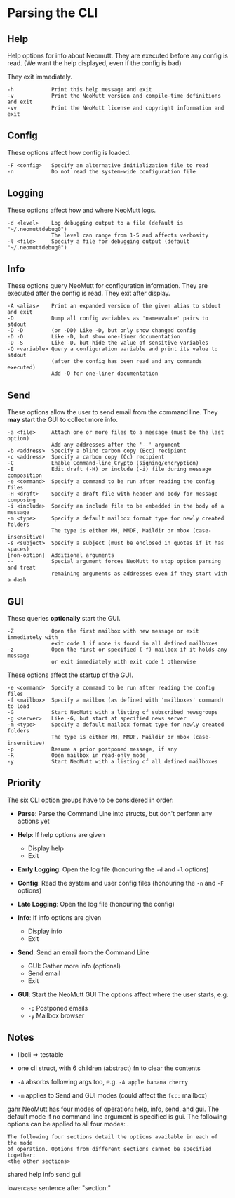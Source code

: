 # Parsing the CLI

## Help

Help options for info about Neomutt.
They are executed before any config is read.
(We want the help displayed, even if the config is bad)

They exit immediately.

    -h            Print this help message and exit
    -v            Print the NeoMutt version and compile-time definitions and exit
    -vv           Print the NeoMutt license and copyright information and exit

## Config

These options affect how config is loaded.

    -F <config>   Specify an alternative initialization file to read
    -n            Do not read the system-wide configuration file

## Logging

These options affect how and where NeoMutt logs.

    -d <level>    Log debugging output to a file (default is "~/.neomuttdebug0")
                  The level can range from 1-5 and affects verbosity
    -l <file>     Specify a file for debugging output (default "~/.neomuttdebug0")

## Info

These options query NeoMutt for configuration information.
They are executed after the config is read.
They exit after display.

    -A <alias>    Print an expanded version of the given alias to stdout and exit
    -D            Dump all config variables as 'name=value' pairs to stdout
    -D -D         (or -DD) Like -D, but only show changed config
    -D -O         Like -D, but show one-liner documentation
    -D -S         Like -D, but hide the value of sensitive variables
    -Q <variable> Query a configuration variable and print its value to stdout
                  (after the config has been read and any commands executed)
                  Add -O for one-liner documentation

## Send

These options allow the user to send email from the command line.
They **may** start the GUI to collect more info.

    -a <file>     Attach one or more files to a message (must be the last option)
                  Add any addresses after the '--' argument
    -b <address>  Specify a blind carbon copy (Bcc) recipient
    -c <address>  Specify a carbon copy (Cc) recipient
    -C            Enable Command-line Crypto (signing/encryption)
    -E            Edit draft (-H) or include (-i) file during message composition
    -e <command>  Specify a command to be run after reading the config files
    -H <draft>    Specify a draft file with header and body for message composing
    -i <include>  Specify an include file to be embedded in the body of a message
    -m <type>     Specify a default mailbox format type for newly created folders
                  The type is either MH, MMDF, Maildir or mbox (case-insensitive)
    -s <subject>  Specify a subject (must be enclosed in quotes if it has spaces)
    [non-option]  Additional arguments
    --            Special argument forces NeoMutt to stop option parsing and treat
                  remaining arguments as addresses even if they start with a dash

## GUI

These queries **optionally** start the GUI.

    -Z            Open the first mailbox with new message or exit immediately with
                  exit code 1 if none is found in all defined mailboxes
    -z            Open the first or specified (-f) mailbox if it holds any message
                  or exit immediately with exit code 1 otherwise

These options affect the startup of the GUI.

    -e <command>  Specify a command to be run after reading the config files
    -f <mailbox>  Specify a mailbox (as defined with 'mailboxes' command) to load
    -G            Start NeoMutt with a listing of subscribed newsgroups
    -g <server>   Like -G, but start at specified news server
    -m <type>     Specify a default mailbox format type for newly created folders
                  The type is either MH, MMDF, Maildir or mbox (case-insensitive)
    -p            Resume a prior postponed message, if any
    -R            Open mailbox in read-only mode
    -y            Start NeoMutt with a listing of all defined mailboxes

## Priority

The six CLI option groups have to be considered in order:

- **Parse**: Parse the Command Line into structs, but don't perform any actions yet

- **Help**: If help options are given
    - Display help
    - Exit

- **Early Logging**: Open the log file
  (honouring the `-d` and `-l` options)

- **Config**: Read the system and user config files
  (honouring the `-n` and `-F` options)

- **Late Logging**: Open the log file
  (honouring the config)

- **Info**: If info options are given
    - Display info
    - Exit

- **Send**: Send an email from the Command Line
    - GUI: Gather more info (optional)
    - Send email
    - Exit

- **GUI**: Start the NeoMutt GUI
  The options affect where the user starts, e.g.
  - `-p` Postponed emails
  - `-y` Mailbox browser

## Notes

- libcli => testable
- one cli struct, with 6 children (abstract)
  fn to clear the contents

- `-A` absorbs following args too, e.g.
  `-A apple banana cherry`

- `-m` applies to Send and GUI modes
  (could affect the `fcc:` mailbox)

gahr
    NeoMutt has four modes of operation: help, info, send, and gui. The default
    mode if no command line argument is specified is gui. The following options
    can be applied to all four modes: <config and logging sections here>.

    The following four sections detail the options available in each of the mode
    of operation. Options from different sections cannot be specified together:
    <the other sections>

shared
help
info
send
gui

lowercase sentence after "section:"

